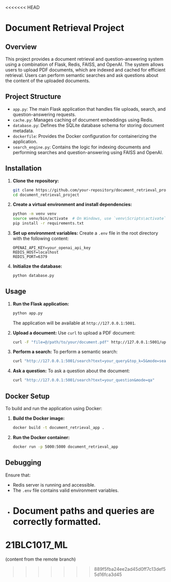 <<<<<<< HEAD

# Document Retrieval Project

## Overview

This project provides a document retrieval and question-answering system using a combination of Flask, Redis, FAISS, and OpenAI. The system allows users to upload PDF documents, which are indexed and cached for efficient retrieval. Users can perform semantic searches and ask questions about the content of the uploaded documents.

## Project Structure

- `app.py`: The main Flask application that handles file uploads, search, and question-answering requests.
- `cache.py`: Manages caching of document embeddings using Redis.
- `database.py`: Defines the SQLite database schema for storing document metadata.
- `dockerfile`: Provides the Docker configuration for containerizing the application.
- `search_engine.py`: Contains the logic for indexing documents and performing searches and question-answering using FAISS and OpenAI.

## Installation

1. **Clone the repository:**

   ```bash
   git clone https://github.com/your-repository/document_retrieval_project.git
   cd document_retrieval_project
   ```

2. **Create a virtual environment and install dependencies:**

   ```bash
   python -m venv venv
   source venv/bin/activate  # On Windows, use `venv\Scripts\activate`
   pip install -r requirements.txt
   ```

3. **Set up environment variables:**
   Create a `.env` file in the root directory with the following content:

   ```env
   OPENAI_API_KEY=your_openai_api_key
   REDIS_HOST=localhost
   REDIS_PORT=6379
   ```

4. **Initialize the database:**
   ```bash
   python database.py
   ```

## Usage

1. **Run the Flask application:**

   ```bash
   python app.py
   ```

   The application will be available at `http://127.0.0.1:5001`.

2. **Upload a document:**
   Use `curl` to upload a PDF document:

   ```bash
   curl -F "file=@/path/to/your/document.pdf" http://127.0.0.1:5001/upload
   ```

3. **Perform a search:**
   To perform a semantic search:

   ```bash
   curl "http://127.0.0.1:5001/search?text=your_query&top_k=5&mode=search"
   ```

4. **Ask a question:**
   To ask a question about the document:
   ```bash
   curl "http://127.0.0.1:5001/search?text=your_question&mode=qa"
   ```

## Docker Setup

To build and run the application using Docker:

1. **Build the Docker image:**

   ```bash
   docker build -t document_retrieval_app .
   ```

2. **Run the Docker container:**
   ```bash
   docker run -p 5000:5000 document_retrieval_app
   ```

## Debugging

Ensure that:

- Redis server is running and accessible.
- The `.env` file contains valid environment variables.
- # Document paths and queries are correctly formatted.

# 21BLC1017_ML

(content from the remote branch)

> > > > > > > 889f5fba24ee2ad45d0ff7c13def55d16fca3d45
